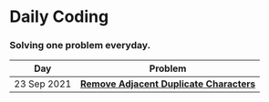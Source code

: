 # Daily Coding
### Solving one problem everyday.

Day | Problem
--- | -------
23 Sep 2021 | **[Remove Adjacent Duplicate Characters](2021-09-23)**